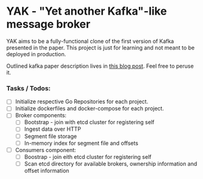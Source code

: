# YAK - "Yet another Kafka"-like message broker
YAK aims to be a fully-functional clone of the first version of Kafka presented in the paper. This project is just for learning and not meant to be deployed in production. 

Outlined kafka paper description lives in [this blog post](https://uniform-lima.pages.dev/paper_notes/kafka-paper-notes/). Feel free to peruse it. 

### Tasks / Todos:
- [ ] Initialize respective Go Repositories for each project. 
- [ ] Initialize dockerfiles and docker-compose for each project.
- [ ] Broker components: 
    - [ ] Bootstrap - join with etcd cluster for registering self
    - [ ] Ingest data over HTTP 
    - [ ] Segment file storage
    - [ ] In-memory index for segment file and offsets
- [ ] Consumers component:
    - [ ] Boostrap - join eith etcd cluster for registering self
    - [ ] Scan etcd directory for available brokers, ownership information and offset information